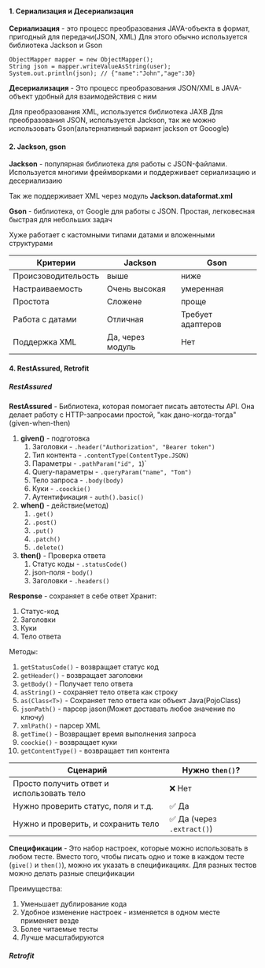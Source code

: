 #### 1. Сериализация и Десериализация
**Сериализация** - это процесс преобразования JAVA-объекта в формат, пригодный для передачи(JSON, XML)
Для этого обычно используется библиотека Jackson и Gson

```
ObjectMapper mapper = new ObjectMapper();
String json = mapper.writeValueAsString(user);
System.out.println(json); // {"name":"John","age":30}
```

**Десериализация** - Это процесс преобразования JSON/XML в JAVA-объект удобный для взаимодействия с ним

Для преобразования XML, используется библиотека JAXB
Для преобразования JSON, используется Jackson, так же можно использовать Gson(альтернативный вариант jackson от Gooogle)


#### 2. Jackson, gson
**Jackson** - популярная библиотека для работы с JSON-файлами. Используется многими фреймворками и поддерживает сериализацию и десериализаию 

Так же поддерживает XML через модуль **Jackson.dataformat.xml**


**Gson** - библиотека, от Google для работы с JSON. Простая, легковесная быстрая для небольших задач

Хуже работает с кастомными типами датами и вложенными структурами 

| Критерии            | Jackson          | Gson              |
| ------------------- | ---------------- | ----------------- |
| Происзоводительость | выше             | ниже              |
| Настраиваемость     | Очень высокая    | умеренная         |
| Простота            | Сложене          | проще             |
| Работа с датами     | Отличная         | Требует адаптеров |
| Поддержка XML       | Да, через модуль | Нет               |


#### 4. RestAssured, Retrofit
##### RestAssured
**RestAssured** - Библиотека, которая помогает писать автотесты API. Она делает работу с HTTP-запросами простой, "как дано-когда-тогда"(given-when-then)

1. **given()** - подготовка
	1. Заголовки - `.header("Authorization", "Bearer token")`
	2. Тип контента  - `.contentType(ContentType.JSON)`
	3. Параметры - `.pathParam("id", 1`)`
	4. Query-параметры - `.queryParam("name", "Tom")`
	5. Тело запроса - `.body(body)`
	6. Куки - `.coockie()`
	7. Аутентификация - `auth().basic()`
2. **when()** - действие(метод)
	1. `.get()`
	2. `.post()`
	3. `.put()`
	4. `.patch()`
	5. `.delete()`
3. **then()** - Проверка ответа
	1. Статус коды - `.statusCode()`
	2. json-поля - `body()`
	3. Заголовки - `.headers()`


**Response** - сохраняет в себе ответ
Хранит:
1. Статус-код
2. Заголовки
3. Куки
4. Тело ответа

Методы:
1. `getStatusCode()` - возвращает статус код
2. `getHeader()` - возвращает заголовки
3. `getBody()` - Получает тело ответа
4. `asString()` - сохраняет тело ответа как строку
5. `as(Class<T>)` - Сохраняет тело ответа как объект Java(PojoClass)
6. `jsonPath()` - парсер jason(Может доставать любое значение по ключу)
7. `xmlPath()` - парсер XML
8. `getTime()` - Возвращает время выполнения запроса
9. `coockie()` - возвращает куки
10. `getContentType()` - возвращает тип контента

|Сценарий|Нужно `then()`?|
|---|---|
|Просто получить ответ и использовать тело|❌ Нет|
|Нужно проверить статус, поля и т.д.|✅ Да|
|Нужно и проверить, и сохранить тело|✅ Да (через `.extract()`)|

**Спецификации** - Это набор настроек, которые можно использовать в любом тесте. Вместо того, чтобы писать одно и тоже в каждом тесте (`give()` и `then()`), можно их указать в спецификациях. Для разных тестов можно делать разные спецификации 

Преимущества:
1. Уменьшает дублирование кода
2. Удобное изменение настроек - изменяется в одном месте применяет везде
3. Более читаемые тесты
4. Лучше масштабируются 


##### Retrofit
